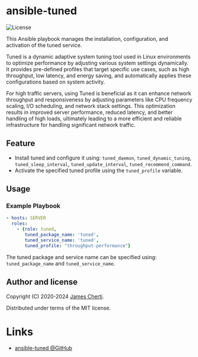 # ansible-tuned
![License](https://img.shields.io/github/license/jamescherti/ansible-tuned)

This Ansible playbook manages the installation, configuration, and activation of the tuned service.

Tuned is a dynamic adaptive system tuning tool used in Linux environments to optimize performance by adjusting various system settings dynamically. It provides pre-defined profiles that target specific use cases, such as high throughput, low latency, and energy saving, and automatically applies these configurations based on system activity.

For high traffic servers, using Tuned is beneficial as it can enhance network throughput and responsiveness by adjusting parameters like CPU frequency scaling, I/O scheduling, and network stack settings. This optimization results in improved server performance, reduced latency, and better handling of high loads, ultimately leading to a more efficient and reliable infrastructure for handling significant network traffic.

## Feature

- Install tuned and configure it using: `tuned_daemon`, `tuned_dynamic_tuning`, `tuned_sleep_interval`, `tuned_update_interval`, `tuned_recommend_command`.
- Activate the specified tuned profile using the `tuned_profile` variable.

## Usage

### Example Playbook

```yaml
- hosts: SERVER
  roles:
    - {role: tuned,
       tuned_package_name: 'tuned',
       tuned_service_name: 'tuned',
       tuned_profile: "throughput-performance"}
```

The tuned package and service name can be specified using: `tuned_package_name` and `tuned_service_name`.

## Author and license

Copyright (C) 2020-2024 [James Cherti](https://www.jamescherti.com).

Distributed under terms of the MIT license.

# Links

- [ansible-tuned @GitHub](https://github.com/jamescherti/ansible-tuned)
